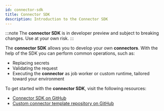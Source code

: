 ```yaml
---
id: connector-sdk
title: Connector SDK
description: Introduction to the Connector SDK
---
```


:::note
The **connector SDK** is in developer preview and subject to breaking changes. Use at your own risk.
:::

The **connector SDK** allows you to develop your own **connectors**. With the help of the SDK you can perform common operations, such as:

- Replacing secrets
- Validating the request
- Executing the **connector** as job worker or custom runtime, tailored toward your environment

To get started with the **connector SDK**, visit the following resources:

- [Connector SDK on GitHub](https://github.com/camunda/connector-sdk)
- [Custom connector template repository on GitHub](https://github.com/camunda/connector-template)
